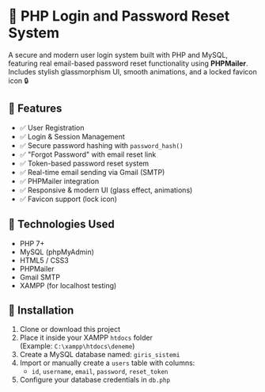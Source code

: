 # 🔐 PHP Login and Password Reset System

A secure and modern user login system built with PHP and MySQL, featuring real email-based password reset functionality using **PHPMailer**.  
Includes stylish glassmorphism UI, smooth animations, and a locked favicon icon 🔒

## 🧩 Features

- ✅ User Registration
- ✅ Login & Session Management
- ✅ Secure password hashing with `password_hash()`
- ✅ "Forgot Password" with email reset link
- ✅ Token-based password reset system
- ✅ Real-time email sending via Gmail (SMTP)
- ✅ PHPMailer integration
- ✅ Responsive & modern UI (glass effect, animations)
- ✅ Favicon support (lock icon)

## 💾 Technologies Used

- PHP 7+
- MySQL (phpMyAdmin)
- HTML5 / CSS3
- PHPMailer
- Gmail SMTP
- XAMPP (for localhost testing)

## 🔧 Installation

1. Clone or download this project
2. Place it inside your XAMPP `htdocs` folder  
   (Example: `C:\xampp\htdocs\deneme`)
3. Create a MySQL database named: `giris_sistemi`
4. Import or manually create a `users` table with columns:
   - `id`, `username`, `email`, `password`, `reset_token`
5. Configure your database credentials in `db.php`

